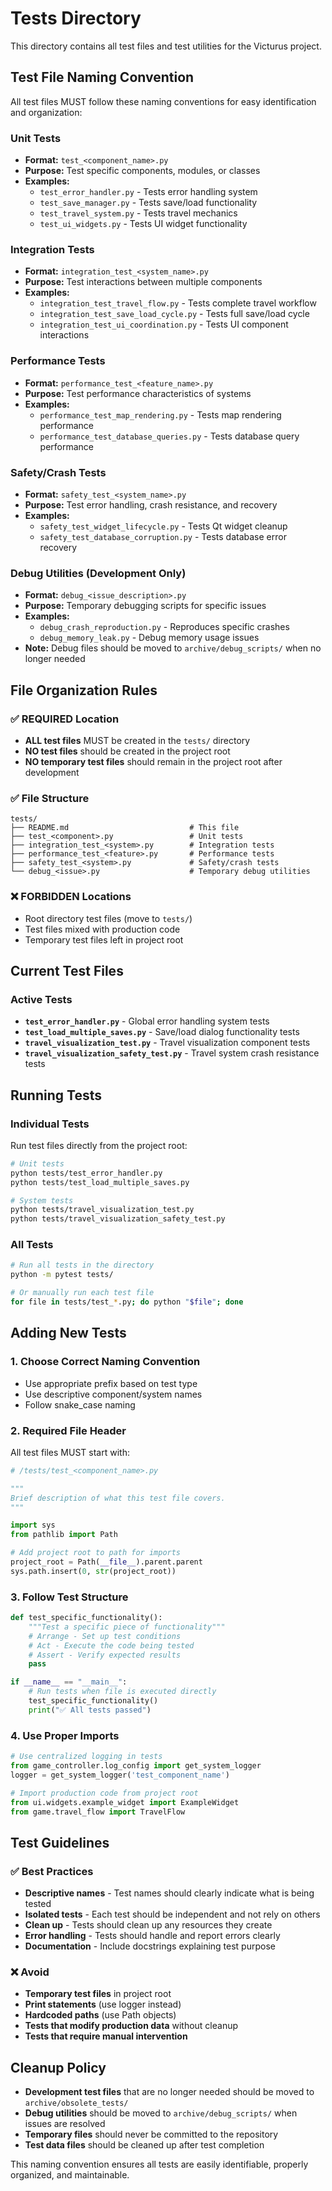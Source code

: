 # Tests Directory

This directory contains all test files and test utilities for the Victurus project.

## Test File Naming Convention

All test files MUST follow these naming conventions for easy identification and organization:

### Unit Tests
- **Format:** `test_<component_name>.py`
- **Purpose:** Test specific components, modules, or classes
- **Examples:** 
  - `test_error_handler.py` - Tests error handling system
  - `test_save_manager.py` - Tests save/load functionality
  - `test_travel_system.py` - Tests travel mechanics
  - `test_ui_widgets.py` - Tests UI widget functionality

### Integration Tests
- **Format:** `integration_test_<system_name>.py`
- **Purpose:** Test interactions between multiple components
- **Examples:**
  - `integration_test_travel_flow.py` - Tests complete travel workflow
  - `integration_test_save_load_cycle.py` - Tests full save/load cycle
  - `integration_test_ui_coordination.py` - Tests UI component interactions

### Performance Tests
- **Format:** `performance_test_<feature_name>.py`
- **Purpose:** Test performance characteristics of systems
- **Examples:**
  - `performance_test_map_rendering.py` - Tests map rendering performance
  - `performance_test_database_queries.py` - Tests database query performance

### Safety/Crash Tests
- **Format:** `safety_test_<system_name>.py`
- **Purpose:** Test error handling, crash resistance, and recovery
- **Examples:**
  - `safety_test_widget_lifecycle.py` - Tests Qt widget cleanup
  - `safety_test_database_corruption.py` - Tests database error recovery

### Debug Utilities (Development Only)
- **Format:** `debug_<issue_description>.py`
- **Purpose:** Temporary debugging scripts for specific issues
- **Examples:**
  - `debug_crash_reproduction.py` - Reproduces specific crashes
  - `debug_memory_leak.py` - Debug memory usage issues
- **Note:** Debug files should be moved to `archive/debug_scripts/` when no longer needed

## File Organization Rules

### ✅ REQUIRED Location
- **ALL test files** MUST be created in the `tests/` directory
- **NO test files** should be created in the project root
- **NO temporary test files** should remain in the project root after development

### ✅ File Structure
```
tests/
├── README.md                           # This file
├── test_<component>.py                 # Unit tests
├── integration_test_<system>.py        # Integration tests  
├── performance_test_<feature>.py       # Performance tests
├── safety_test_<system>.py             # Safety/crash tests
└── debug_<issue>.py                    # Temporary debug utilities
```

### ❌ FORBIDDEN Locations
- Root directory test files (move to `tests/`)
- Test files mixed with production code
- Temporary test files left in project root

## Current Test Files

### Active Tests
- **`test_error_handler.py`** - Global error handling system tests
- **`test_load_multiple_saves.py`** - Save/load dialog functionality tests  
- **`travel_visualization_test.py`** - Travel visualization component tests
- **`travel_visualization_safety_test.py`** - Travel system crash resistance tests

## Running Tests

### Individual Tests
Run test files directly from the project root:
```bash
# Unit tests
python tests/test_error_handler.py
python tests/test_load_multiple_saves.py

# System tests  
python tests/travel_visualization_test.py
python tests/travel_visualization_safety_test.py
```

### All Tests
```bash
# Run all tests in the directory
python -m pytest tests/

# Or manually run each test file
for file in tests/test_*.py; do python "$file"; done
```

## Adding New Tests

### 1. Choose Correct Naming Convention
- Use appropriate prefix based on test type
- Use descriptive component/system names
- Follow snake_case naming

### 2. Required File Header
All test files MUST start with:
```python
# /tests/test_<component_name>.py

"""
Brief description of what this test file covers.
"""

import sys
from pathlib import Path

# Add project root to path for imports
project_root = Path(__file__).parent.parent
sys.path.insert(0, str(project_root))
```

### 3. Follow Test Structure
```python
def test_specific_functionality():
    """Test a specific piece of functionality"""
    # Arrange - Set up test conditions
    # Act - Execute the code being tested  
    # Assert - Verify expected results
    pass

if __name__ == "__main__":
    # Run tests when file is executed directly
    test_specific_functionality()
    print("✅ All tests passed")
```

### 4. Use Proper Imports
```python
# Use centralized logging in tests
from game_controller.log_config import get_system_logger
logger = get_system_logger('test_component_name')

# Import production code from project root
from ui.widgets.example_widget import ExampleWidget
from game.travel_flow import TravelFlow
```

## Test Guidelines

### ✅ Best Practices
- **Descriptive names** - Test names should clearly indicate what is being tested
- **Isolated tests** - Each test should be independent and not rely on others
- **Clean up** - Tests should clean up any resources they create
- **Error handling** - Tests should handle and report errors clearly
- **Documentation** - Include docstrings explaining test purpose

### ❌ Avoid
- **Temporary test files** in project root
- **Print statements** (use logger instead)  
- **Hardcoded paths** (use Path objects)
- **Tests that modify production data** without cleanup
- **Tests that require manual intervention**

## Cleanup Policy

- **Development test files** that are no longer needed should be moved to `archive/obsolete_tests/`
- **Debug utilities** should be moved to `archive/debug_scripts/` when issues are resolved
- **Temporary files** should never be committed to the repository
- **Test data files** should be cleaned up after test completion

This naming convention ensures all tests are easily identifiable, properly organized, and maintainable.
